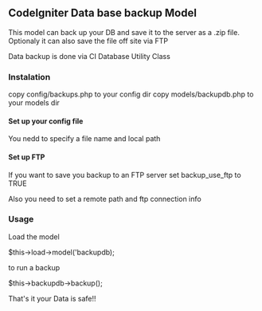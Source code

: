 ## CodeIgniter Data base backup Model

This model can back up your DB and save it to the server as a .zip file.
Optionaly it can also save the file off site via FTP


Data backup is done via CI Database Utility Class


### Instalation

copy config/backups.php to your config dir
copy models/backupdb.php to your models dir

#### Set up your config file

You nedd to specify a file name and local path

#### Set up FTP

If you want to save you backup to an FTP server set backup_use_ftp to TRUE

Also you need to set a remote path and ftp connection info

### Usage

Load the model

$this->load->model('backupdb);

to run a backup

$this->backupdb->backup();

That's it your Data is safe!!
